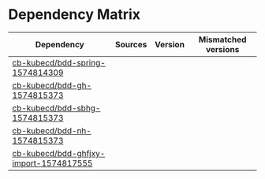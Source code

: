 # Dependency Matrix

Dependency | Sources | Version | Mismatched versions
---------- | ------- | ------- | -------------------
[cb-kubecd/bdd-spring-1574814309](https://github.com/cb-kubecd/bdd-spring-1574814309.git) |  | []() | 
[cb-kubecd/bdd-gh-1574815373](https://github.com/cb-kubecd/bdd-gh-1574815373.git) |  | []() | 
[cb-kubecd/bdd-sbhg-1574815373](https://github.com/cb-kubecd/bdd-sbhg-1574815373.git) |  | []() | 
[cb-kubecd/bdd-nh-1574815373](https://github.com/cb-kubecd/bdd-nh-1574815373.git) |  | []() | 
[cb-kubecd/bdd-ghfjxy-import-1574817555](https://github.com/cb-kubecd/bdd-ghfjxy-import-1574817555.git) |  | []() | 
